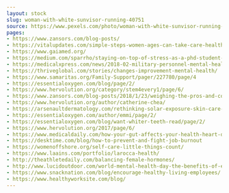 ```yaml
---
layout: stock
slug: woman-with-white-sunvisor-running-40751
source: https://www.pexels.com/photo/woman-with-white-sunvisor-running-40751/
pages:
- https://www.zansors.com/blog-posts/
- https://vitalupdates.com/simple-steps-women-ages-can-take-care-health/
- https://www.gaiamed.org/
- https://medium.com/sparrho/staying-on-top-of-stress-as-a-phd-student-255d89072333
- https://medicalxpress.com/news/2018-02-military-personnel-mental-health.html
- https://thriveglobal.com/stories/changes-improvement-mental-health/
- https://www.samaritas.org/Family-Support/pager/227780/page/4
- https://essentialoxygen.com/blog/page/2/
- https://www.hervolution.org/category/stem4every1/page/6/
- https://www.zansors.com/blog-posts/2018/1/23/weighing-the-pros-and-cons-of-wearables-time-to-invest
- https://www.hervolution.org/author/catherine-chea/
- https://arsenaultdermatology.com/rethinking-solar-exposure-skin-care-getting-facts-vitamin-d-straight/
- https://essentialoxygen.com/author/emmi/page/2/
- https://essentialoxygen.com/blog/want-whiter-teeth-read/page/2/
- https://www.hervolution.org/2017/page/6/
- https://www.medicaldaily.com/how-your-gut-affects-your-health-heart-disease-your-mind-weight-loss-efforts-419971
- https://desktime.com/blog/how-to-prevent-and-fight-job-burnout
- https://womenoffshore.org/self-care-little-things-count/
- https://www.laains.com/portfolio/larocca-health/
- http://theathletedaily.com/balancing-female-hormones/
- http://www.lucidoutdoor.com/world-mental-health-day-the-benefits-of-exercise-for-your-mental-health/
- https://www.snacknation.com/blog/encourage-healthy-living-employees/
- https://www.healthyworksite.com/blog/
---
```

